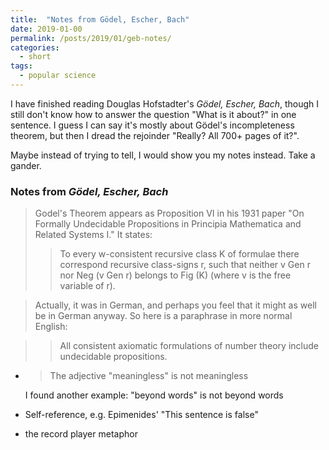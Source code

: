 ```yaml
---
title:  "Notes from Gödel, Escher, Bach"
date: 2019-01-00
permalink: /posts/2019/01/geb-notes/
categories: 
  - short
tags:
  - popular science
---
```

I have finished reading Douglas Hofstadter's _Gödel, Escher, Bach_, though I still don't know how to answer the question "What is it about?" in one sentence. I guess I can say it's mostly about Gödel's incompleteness theorem, but then I dread the rejoinder "Really? All 700+ pages of it?".

Maybe instead of trying to tell, I would show you my notes instead. Take a gander. 

### Notes from _Gödel, Escher, Bach_  
>Godel's   Theorem   appears   as   Proposition   VI   in   his   1931   paper   "On   Formally Undecidable Propositions in Principia Mathematica and Related Systems I." It states:  
>>To  every  w-consistent  recursive  class  K  of  formulae  there  correspond  recursive  class-signs r, such that neither v Gen r nor  Neg (v Gen r) belongs to Fig (K) (where v is the free variable of r).  
  
>Actually,  it  was  in  German,  and  perhaps  you  feel  that it might as well be in German anyway. So here is a paraphrase in more normal English: 
  
>>All consistent axiomatic formulations of number theory include undecidable propositions. 
- >The adjective "meaningless" is not meaningless  

  I found another example: "beyond words" is not beyond words
- Self-reference, e.g. Epimenides' "This sentence is false"
- the record player metaphor




